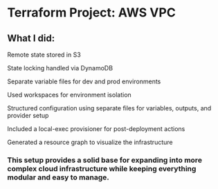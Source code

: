 # Terraform Project: AWS VPC

## What I did: 

Remote state stored in S3

State locking handled via DynamoDB

Separate variable files for dev and prod environments

Used workspaces for environment isolation

Structured configuration using separate files for variables, outputs, and provider setup

Included a local-exec provisioner for post-deployment actions

Generated a resource graph to visualize the infrastructure


### This setup provides a solid base for expanding into more complex cloud infrastructure while keeping everything modular and easy to manage.
